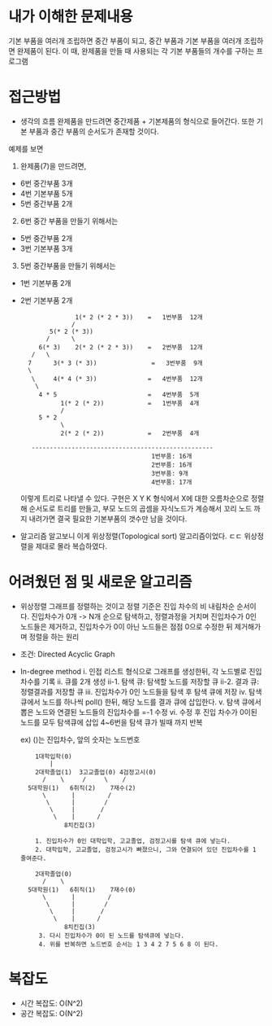# 내가 이해한 문제내용
기본 부품을 여러개 조립하면 중간 부품이 되고, 중간 부품과 기본 부품을 여러개 조립하면 완제품이 된다.
이 때, 완제품을 만들 때 사용되는 각 기본 부품들의 개수를 구하는 프로그램

# 접근방법
- 생각의 흐름
완제품을 만드려면 중간제품 + 기본제품의 형식으로 들어간다. 또한 기본 부품과 중간 부품의 순서도가 존재할 것이다.

예제를 보면
 1. 완제품(7)을 만드려면,
  * 6번 중간부품 3개
  * 4번 기본부품 5개
  * 5번 중간부품 2개

 2. 6번 중간 부품을 만들기 위해서는
  * 5번 중간부품 2개
  * 3번 기본부품 3개

 3. 5번 중간부품을 만들기 위해서는
  * 1번 기본부품 2개
  * 2번 기본부품 2개


                       1(* 2 (* 2 * 3))    =   1번부품  12개
                      /
                5(* 2 (* 3))               
               /      \
             6(* 3)    2(* 2 (* 2 * 3))    =   2번부품  12개
           /   \
          7      3(* 3 (* 3))               =   3번부품  9개
          \
           \     4(* 4 (* 3))              =   4번부품  12개
            \
             4 * 5                         =   4번부품  5개
                   1(* 2 (* 2))            =   1번부품  4개
                   /
             5 * 2
                   \
                   2(* 2 (* 2))            =   2번부품  4개

           --------------------------------------------------
                                            1번부품: 16개
                                            2번부품: 16개
                                            3번부품: 9개
                                            4번부품: 17개

      이렇게 트리로 나타낼 수 있다.
      구현은 X Y K 형식에서 X에 대한 오름차순으로 정렬해 순서도로 트리를 만들고,
      부모 노드의 곱셈을 자식노드가 계승해서 꼬리 노드 까지 내려가면 결국 필요한 기본부품의 갯수만 남을 것이다.

- 알고리즘
  알고보니 이게 위상정렬(Topological sort) 알고리즘이었다. ㄷㄷ
  위상정렬을 제대로 몰라 복습하였다.


# 어려웠던 점 및 새로운 알고리즘
  - 위상정렬
  그래프를 정렬하는 것이고 정렬 기준은 진입 차수의 비 내림차순 순서이다.
  진입차수가 0개 -> N개 순으로 탐색하고, 정렬과정을 거치며 진입차수가 0인 노드들은 제거하고, 진입차수가 0이 아닌 노드들은 점점 0으로 수정한 뒤 제거해가며 정렬을 하는 원리
   * 조건: Directed Acyclic Graph
   * In-degree method
      i. 인접 리스트 형식으로 그래프를 생성한뒤, 각 노드별로 진입차수를 기록
      ii. 큐를 2개 생성
        ii-1. 탐색 큐: 탐색할 노드를 저장할 큐
        ii-2. 결과 큐: 정렬결과를 저장할 큐
      iii. 진입차수가 0인 노드들을 탐색 후 탐색 큐에 저장
      iv. 탐색 큐에서 노드를 하나씩 poll() 한뒤, 해당 노드를 결과 큐에 삽입한다.
      v. 탐색 큐에서 뽑은 노드와 연결된 노드들의 진입차수를 =-1 수정
      vi. 수정 후 진입 차수가 0이된 노드를 모두 탐색큐에 삽입
        4~6번을 탐색 큐가 빌때 까지 반복

      ex) ()는 진입차수, 앞의 숫자는 노드번호

             1대학입학(0)
                 |
             2대학졸업(1)  3고교졸업(0) 4검정고시(0)
               /    \     /     \    /
           5대학원(1)   6취직(2)    7재수(2)
               \       |         /
                \      |        /
                 \     |       /
                  \    |      /
                     8치킨집(3)

             1. 진입차수가 0인 대학입학, 고교졸업, 검정고시를 탐색 큐에 넣는다.
             2. 대학입학, 고교졸업, 검정고시가 빠졌으니, 그와 연결되어 있던 진입차수를 1 줄여준다.

             2대학졸업(0)  
               /    \     
           5대학원(1)   6취직(1)    7재수(0)
               \       |         /
                \      |        /
                 \     |       /
                  \    |      /
                     8치킨집(3)
              3. 다시 진입차수가 0이 된 노드를 탐색큐에 넣는다.
              4. 위를 반복하면 노드번호 순서는 1 3 4 2 7 5 6 8 이 된다.

# 복잡도
- 시간 복잡도: O(N^2)
- 공간 복잡도: O(N^2)
